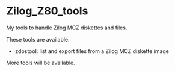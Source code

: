 # Zilog_Z80_tools
My tools to handle Zilog MCZ diskettes and files.

These tools are available:
- zdostool: list and export files from a Zilog MCZ diskette image

More tools will be available.
